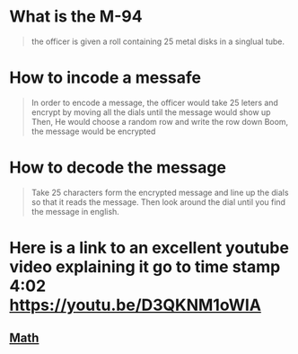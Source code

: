 # What is the M-94
> the officer is given a roll containing 25 metal disks in a singlual tube.
# How to incode a messafe
> In order to encode a message, the officer would take 25 leters and encrypt by moving all the dials until the message would show up
> Then, He would choose a random row and write the row down
> Boom, the message would be encrypted
# How to decode the message
>Take 25 characters form the encrypted message and line up the dials so that it reads the message.
>Then look around the dial until you find the message in english.
# Here is a link to an excellent youtube video explaining it go to time stamp 4:02 https://youtu.be/D3QKNM1oWIA
## [Math](M-94_Math.md)
